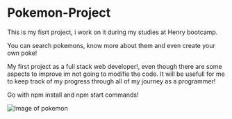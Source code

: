 # Pokemon-Project

This is my fisrt project, i work on it during my studies at Henry bootcamp.

You can search pokemons, know more about them and even create your own poke!

My first project as a full stack web developer!, even though there are some aspects to improve im not going to modifie the code. It will be usefull for me to keep
track of my progress through all of my journey as a programmer!

Go with npm install and npm start commands!

![Image of pokemon](https://encrypted-tbn0.gstatic.com/images?q=tbn:ANd9GcSxXuaCaNm0CF4e3xyXGAhDWvItlgq7Kv5Xsg&usqp=CAU)
